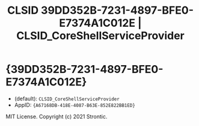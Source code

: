 ﻿---
title: "CLSID 39DD352B-7231-4897-BFE0-E7374A1C012E | CLSID_CoreShellServiceProvider"
excerpt: What is COM-Object CLSID 39DD352B-7231-4897-BFE0-E7374A1C012E?
---

# {39DD352B-7231-4897-BFE0-E7374A1C012E}

* (default): `CLSID_CoreShellServiceProvider`
* AppID: `{A67168DB-418E-4087-B63E-852E822BB1ED}`

MIT License. Copyright (c) 2021 Strontic.


